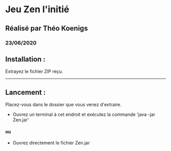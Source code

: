 # Jeu Zen l'initié
## Réalisé par Théo Koenigs
### 23/06/2020

 ## Installation :
 Extrayez le fichier ZIP reçu.

----------------------------------------------------------------------------------
 ## Lancement :
 Placez-vous dans le dossier que vous venez d'extraire.
 - Ouvrez un terminal à cet endroit et exécutez la commande 'java -jar Zen.jar'  
 #### ou
 - Ouvrez directement le fichier Zen.jar